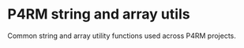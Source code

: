 # P4RM string and array utils

Common string and array utility functions used across P4RM projects.

